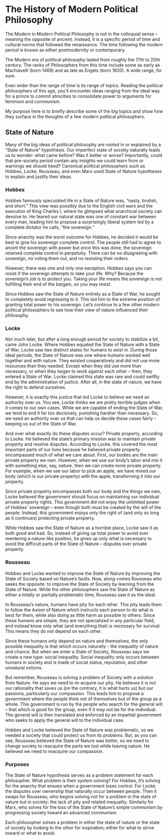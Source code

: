 # The History of Modern Political Philosophy

The Modern in Modern Political Philosophy is not in the colloquial sense – meaning the opposite of ancient. Instead, it is a specific period of time and cultural norms that followed the renaissance. The time following the modern period is known as either postmodernity or contemporary. 

The Modern era of political philosophy lasted from roughly the 17th to 20th century. The ranks of Philosophers from this time include some as early as Machiavelli (born 1469) and as late as Engels (born 1820). A wide range, for sure.

Even wider than the range of time is its range of topics. Reading the political philosophers of this age, you’ll encounter ideas ranging from the ideal way for a prince to commit atrocities to consolidate power to arguments for feminism and communism.

My purpose here is to briefly describe some of the big topics and show how they surface in the thoughts of a few modern political philosophers.

## State of Nature

Many of the big ideas of political philosophy are rooted in or explained by a “State of Nature” hypothesis. Our imperfect state of society naturally leads us to wonder: what came before? Was it better or worse? Importantly, could that pre-society period contain any insights we could learn from or warnings we should heed? Canonical political philosophers such as Hobbes, Locke, Rousseau, and even Marx used State of Nature hypotheses to explain and justify their ideas.

### Hobbes

Hobbes famously speculated life in a State of Nature was, “nasty, brutish, and short.” This view was possibly due to the English civil wars and the execution of King Charles I, where he glimpsed what anarchical society can devolve to. He feared our natural state was one of constant war between every man, leading him to propose a surprisingly liberal system led by a complete dictator he calls, “the sovereign.”

Since anarchy was the worst outcome for Hobbes, he decided it would be best to give his sovereign complete control. The people still had to agree to anoint the sovereign with power but once this was done, the sovereign retained complete control in perpetuity. There can be no disagreeing with sovereign, no voting them out, and no resisting their orders.

However, there was one and only one exception. Hobbes says you can resist if the sovereign attempts to take your life. Why? Because the sovereign’s job is to protect you. Taking your life means the sovereign is not fulfilling their end of the bargain, so you may resist.

Since Hobbes saw the State of Nature entirely as a State of War, he sought to completely avoid regressing to it. This led him to the extreme position of granting total power to his sovereign. Let’s continue to a few other modern political philosophers to see how their view of nature influenced their philosophy.

### Locke

Not much later, but after a long enough period for society to stabilize a bit, came John Locke. Where Hobbes equated the State of Nature with a State of War, Locke saw two distinct states for humans to exist in. During those ideal periods, the State of Nature was one where humans worked well together and with nature. They existed cooperatively and did not use more resources than they needed. Except when they did use more than necessary, or when they began to work against each other – then, they entered a State of War. Locke claimed this state was rare and could swiftly end by the administration of justice. After all, in the state of nature, we have the right to defend ourselves. 

However, it is exactly this justice that led Locke to believe we need an authority over us. You see, Locke thinks we are pretty terrible judges when it comes to our own cases. While we are capable of ending the State of War, we tend to end it far too decisively, punishing harsher than necessary. So, we need an authority over us that can help us decide these cases fairly – keeping us out of the State of War.

And over what exactly do these disputes occur? Private property, according to Locke. He believed the state’s primary mission was to maintain private property and resolve disputes. According to Locke, this covered the most important parts of our lives because he believed private property encompassed much of what we care about. First, our bodies are the main private property we own. However, when we use our body’s labor and mix it with something else, say, nature, then we can create more private property. For example, when we use our labor to pick an apple, we have mixed our body (which is our private property) with the apple, transforming it into our property.

Since private property encompasses both our body and the things we own, Locke believed the government should focus on maintaining our individual private property rights. This government did not enjoy the unlimited power of Hobbes’ sovereign – even though both must be created by the will of the people. Instead, this government enjoys only the right of (and only so long as it continues) protecting private property.

While Hobbes saw the State of Nature as a horrible place, Locke saw it as both good and bad. So, instead of giving up total power to avoid ever reentering a nature-like position, he gives up only what is necessary to avoid the difficult parts of the State of Nature – disputes over private property.

### Rousseau

Hobbes and Locke wanted to improve the State of Nature by improving the State of Society based on Nature’s faults. Now, along comes Rousseau who seeks the opposite: to improve the State of Society by learning from the State of Nature. While the other philosophers saw the State of Nature as either a totally or partially problematic time, Rousseau saw it as the ideal. 

In Rousseau’s nature, humans have pity for each other. This pity leads them to follow the Axiom of Nature which instructs each person to do what is best for them, while also doing as little harm as possible to others. Since these humans are simple, they are not specialized in any particular field, and instead know only what (and everything that) is necessary for survival. This means they do not depend on each other. 

Since these humans only depend on nature and themselves, the only possible inequality is that which occurs naturally – the inequality of nature and chance. But when we enter a State of Society, Rousseau says we create a new type: social inequality. Social inequality only occurs between humans in society and is made of social status, reputation, and other unnatural notions.

But remember, Rousseau is solving a problem of Society with a solution from Nature. He says we need to re-acquire our pity. He believes it is not our rationality that saves us (on the contrary, it is what hurts us) but our passions, particularly our compassion. This leads him to propose a government where the people think not of themselves but of the group as a whole. This government is run by the people who search for the general will – that which is good for the group, even if it may not be for the individual. The general will is then translated and enforced by an impartial government who seeks to apply the general will to the individual case.

Hobbes and Locke believed the State of Nature was problematic, so we needed a society that could protect us from its problems. But, as you can see, Rousseau believed the State of Nature was better, so we need to change society to reacquire the parts we lost while leaving nature. He believed we need to reacquire our compassion.

### Purposes

The State of Nature hypothesis serves as a problem statement for each philosopher. What problem is their system solving? For Hobbes, it’s solving for the anarchy that ensues when a government loses control. For Locke, the disputes over ownership that naturally occur between people. Then it swaps for Rousseau, who begins solving not for a problem in the state of nature but in society: the lack of pity and related inequality. Similarly for Marx, who solves for the loss of the State of Nature’s simple communism by progressing society toward an advanced communism. 

Each philosopher solves a problem in either the state of nature or the state of society by looking to the other for inspiration; either for what to strive toward or what to avoid.
